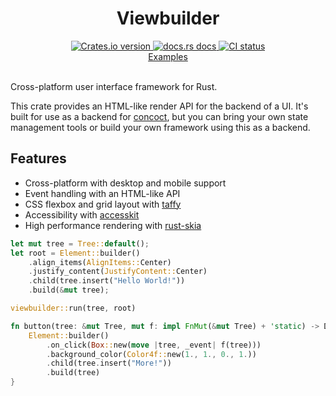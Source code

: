 <div align="center">
<h1>Viewbuilder</h1>
 <a href="https://crates.io/crates/viewbuilder">
    <img src="https://img.shields.io/crates/v/viewbuilder?style=flat-square"
    alt="Crates.io version" />
  </a>
  <a href="https://concoct-rs.github.io/viewbuilder/viewbuilder/index.html">
    <img src="https://img.shields.io/badge/docs-latest-blue.svg?style=flat-square"
      alt="docs.rs docs" />
  </a>
   <a href="https://github.com/concoct-rs/viewbuilder/actions">
    <img src="https://github.com/concoct-rs/viewbuilder/actions/workflows/ci.yml/badge.svg"
      alt="CI status" />
  </a>
</div>

<div align="center">
 <a href="https://github.com/concoct-rs/viewbuilder/tree/main/examples">Examples</a>
</div>

<br>

Cross-platform user interface framework for Rust.

This crate provides an HTML-like render API for the backend of a UI.
It's built for use as a backend for [concoct](https://github.com/concoct-rs/concoct),
but you can bring your own state management tools or build your own framework using this as a backend.

## Features

- Cross-platform with desktop and mobile support
- Event handling with an HTML-like API
- CSS flexbox and grid layout with [taffy](https://github.com/DioxusLabs/taffy/)
- Accessibility with [accesskit](https://github.com/AccessKit/accesskit)
- High performance rendering with [rust-skia](https://github.com/rust-skia/rust-skia)

```rust
let mut tree = Tree::default();
let root = Element::builder()
    .align_items(AlignItems::Center)
    .justify_content(JustifyContent::Center)
    .child(tree.insert("Hello World!"))
    .build(&mut tree);

viewbuilder::run(tree, root)
```

```rust
fn button(tree: &mut Tree, mut f: impl FnMut(&mut Tree) + 'static) -> DefaultKey {
    Element::builder()
        .on_click(Box::new(move |tree, _event| f(tree)))
        .background_color(Color4f::new(1., 1., 0., 1.))
        .child(tree.insert("More!"))
        .build(tree)
}
```